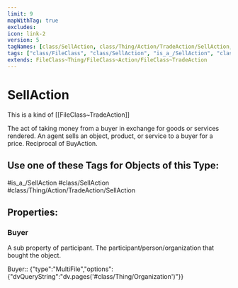 ```yaml
---
limit: 9
mapWithTag: true
excludes:
icon: link-2
version: 5
tagNames: [class/SellAction, class/Thing/Action/TradeAction/SellAction, is_a_/SellAction, schema-org/SellAction]
tags: ["class/FileClass", "class/SellAction", "is_a_/SellAction", "class/Thing/Action/TradeAction/SellAction"]
extends: FileClass~Thing/FileClass~Action/FileClass~TradeAction
---
```


# SellAction
This is a kind of [[FileClass~TradeAction]]

The act of taking money from a buyer in exchange for goods or services rendered. An agent sells an object, product, or service to a buyer for a price. Reciprocal of BuyAction.


## Use one of these Tags for Objects of this Type:

#is_a_/SellAction
#class/SellAction
#class/Thing/Action/TradeAction/SellAction

## Properties:

### Buyer
A sub property of participant. The participant/person/organization that bought the object.

Buyer:: {"type":"MultiFile","options":{"dvQueryString":"dv.pages('#class/Thing/Organization')"}}


